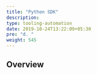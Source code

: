 ```yaml
---
title: "Python SDK"
description:
type: tooling-automation
date: 2019-10-24T13:22:09+05:30
pre: "d. "
weight: 545
---
```

## Overview